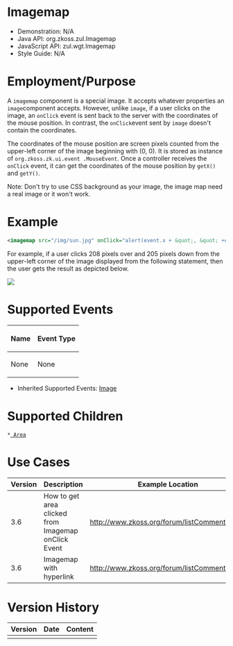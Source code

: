

# Imagemap

- Demonstration: N/A
- Java API: <javadoc>org.zkoss.zul.Imagemap</javadoc>
- JavaScript API: <javadoc directory="jsdoc">zul.wgt.Imagemap</javadoc>
- Style Guide: N/A

# Employment/Purpose

A `imagemap` component is a special image. It accepts whatever
properties an `image`component accepts. However, unlike `image`, if a
user clicks on the image, an `onClick` event is sent back to the server
with the coordinates of the mouse position. In contrast, the
`onClick`event sent by `image` doesn't contain the coordinates.

The coordinates of the mouse position are screen pixels counted from the
upper-left corner of the image beginning with (0, 0). It is stored as
instance of `org.zkoss.zk.ui.event .MouseEvent`. Once a controller
receives the `onClick` event, it can get the coordinates of the mouse
position by `getX()` and `getY()`.

Note: Don't try to use CSS background as your image, the image map need
a real image or it won't work.

# Example

``` xml
<imagemap src="/img/sun.jpg" onClick="alert(event.x + &quot;, &quot; +event.y)"/>
```

For example, if a user clicks 208 pixels over and 205 pixels down from
the upper-left corner of the image displayed from the following
statement, then the user gets the result as depicted below.

![](ZKComRef_Imagemap.png)

# Supported Events

<table>
<thead>
<tr class="header">
<th><center>
<p>Name</p>
</center></th>
<th><center>
<p>Event Type</p>
</center></th>
</tr>
</thead>
<tbody>
<tr class="odd">
<td><p>None</p></td>
<td><p>None</p></td>
</tr>
</tbody>
</table>

- Inherited Supported Events: [
  Image](ZK_Component_Reference/Essential_Components/Image#Supported_Events)

# Supported Children

`*`[` Area`](ZK_Component_Reference/Essential_Components/Imagemap/Area)

# Use Cases

| Version | Description                                         | Example Location                                                                             |
|---------|-----------------------------------------------------|----------------------------------------------------------------------------------------------|
| 3.6     | How to get area clicked from Imagemap onClick Event | [<http://www.zkoss.org/forum/listComment/1336>](http://www.zkoss.org/forum/listComment/1336) |
| 3.6     | Imagemap with hyperlink                             | [<http://www.zkoss.org/forum/listComment/3016>](http://www.zkoss.org/forum/listComment/3016) |

# Version History



| Version | Date | Content |
|---------|------|---------|
|         |      |         |


